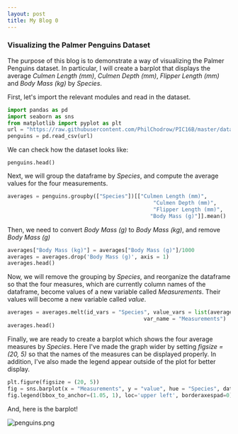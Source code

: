 ```yaml
---
layout: post
title: My Blog 0
---
```


### Visualizing the Palmer Penguins Dataset

The purpose of this blog is to demonstrate a way of visualizing the Palmer Penguins dataset. In particular, I will create a barplot that displays the average *Culmen Length (mm)*, *Culmen Depth (mm)*, *Flipper Length (mm)* and *Body Mass (kg)* by *Species*.

First, let's import the relevant modules and read in the dataset.

```python
import pandas as pd
import seaborn as sns 
from matplotlib import pyplot as plt
url = "https://raw.githubusercontent.com/PhilChodrow/PIC16B/master/datasets/palmer_penguins.csv"
penguins = pd.read_csv(url)
```
We can check how the dataset looks like:

```
penguins.head()
```
Next, we will group the dataframe by *Species*, and compute the average values for the four measurements.

```python
averages = penguins.groupby(["Species"])[["Culmen Length (mm)",
                                              "Culmen Depth (mm)",
                                              "Flipper Length (mm)",
                                             "Body Mass (g)"]].mean()
```

Then, we need to convert *Body Mass (g)* to *Body Mass (kg)*, and remove *Body Mass (g)*

```python
averages["Body Mass (kg)"] = averages["Body Mass (g)"]/1000
averages = averages.drop('Body Mass (g)', axis = 1)
averages.head()
```
Now, we will remove the grouping by *Species*, and reorganize the dataframe so that the four measures, which are currently column names of the dataframe, become values of a new variable called *Measurements*. Their values will become a new variable called *value*. 

```python
averages = averages.melt(id_vars = "Species", value_vars = list(averages.columns)[1:],
                                           var_name = "Measurements")
averages.head()
```

Finally, we are ready to create a barplot which shows the four average measures by *Species*. Here I've made the graph wider by setting *figsize = (20, 5)* so that the names of the measures can be displayed properly. In addition, I've also made the legend appear outside of the plot for better display. 

```python
plt.figure(figsize = (20, 5))
fig = sns.barplot(x = "Measurements", y = "value", hue = "Species", data = averages)
fig.legend(bbox_to_anchor=(1.05, 1), loc='upper left', borderaxespad=0)
```

And, here is the barplot!

![penguins.png](/PIC16B/images/penguins.png)
